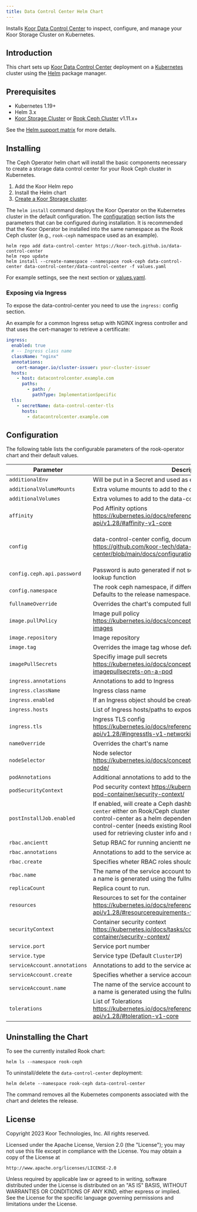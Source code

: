 ```yaml
---
title: Data Control Center Helm Chart
---
```

<!---
Document is generated by `make helm-docs`. DO NOT EDIT.
Edit the corresponding *.gotmpl.md file instead
-->

Installs [Koor Data Control Center](https://github.com/koor-tech/data-control-center) to inspect, configure, and manage your Koor Storage Cluster on Kubernetes.

## Introduction

This chart sets up [Koor Data Control Center](https://github.com/koor-tech/data-control-center) deployment on a [Kubernetes](http://kubernetes.io) cluster using the [Helm](https://helm.sh) package manager.

## Prerequisites

* Kubernetes 1.19+
* Helm 3.x
* [Koor Storage Cluster](https://docs.koor.tech/v1.11/Getting-Started/quickstart/#create-a-ceph-cluster) or [Rook Ceph Cluster](https://rook.io/) v1.11.x+

See the [Helm support matrix](https://helm.sh/docs/topics/version_skew/) for more details.

## Installing

The Ceph Operator helm chart will install the basic components necessary to create a storage data control center for your Rook Ceph cluster in Kubernetes.

1. Add the Koor Helm repo
2. Install the Helm chart
3. [Create a Koor Storage cluster](https://docs.koor.tech/v1.11/Getting-Started/quickstart/#create-a-ceph-cluster).

The `helm install` command deploys the Koor Operator on the Kubernetes cluster in the default configuration. The [configuration](#configuration) section lists the parameters that can be configured during installation. It is recommended that the Koor Operator be installed into the same namespace as the Rook Ceph cluster (e.g., `rook-ceph` namespace used as an example).

```console
helm repo add data-control-center https://koor-tech.github.io/data-control-center
helm repo update
helm install --create-namespace --namespace rook-ceph data-control-center data-control-center/data-control-center -f values.yaml
```

For example settings, see the next section or [values.yaml](/charts/data-control-center/values.yaml).

### Exposing via Ingress

To expose the data-control-center you need to use the `ingress:` config section.

An example for a common Ingress setup with NGINX ingress controller and that uses the cert-manager to retrieve a certificate:

```yaml
ingress:
  enabled: true
  # -- Ingress class name
  className: "nginx"
  annotations:
    cert-manager.io/cluster-issuer: your-cluster-issuer
  hosts:
    - host: datacontrolcenter.example.com
      paths:
        - path: /
          pathType: ImplementationSpecific
  tls:
    - secretName: data-control-center-tls
      hosts:
        - datacontrolcenter.example.com
```

## Configuration

The following table lists the configurable parameters of the rook-operator chart and their default values.

| Parameter | Description | Default |
|-----------|-------------|---------|
| `additionalEnv` | Will be put in a Secret and used as env vars | `{}` |
| `additionalVolumeMounts` | Extra volume mounts to add to the data-control-center deployment | `[]` |
| `additionalVolumes` | Extra volumes to add to the data-control-center deployment | `[]` |
| `affinity` | Pod Affinity options https://kubernetes.io/docs/reference/generated/kubernetes-api/v1.28/#affinity-v1-core | `{}` |
| `config` | data-control-center config, documentation here: https://github.com/koor-tech/data-control-center/blob/main/docs/configuration.md#reference | `{"ancienttCmd":"ancientt","ceph":{"api":{"insecureSSL":true,"password":null,"url":"https://rook-ceph-mgr-dashboard:8443/api","username":"data-control-center"}},"http":{"listen":":8282","sessions":{"cookieSecret":"your_generated_cookie_secret","domain":"localhost"}},"jwt":{"secret":"your_generated_jwt_secret"},"logLevel":"INFO","mode":"release","namespace":"","oauth2":{"providers":[]},"readOnly":false,"updateCheck":{"enabled":true,"interval":"24h"},"users":[]}` |
| `config.ceph.api.password` | Password is auto generated if not set and retrieved using helm's lookup function | `nil` |
| `config.namespace` | The rook ceph namespace, if different from the release namespace. Defaults to the release namespace. | `""` |
| `fullnameOverride` | Overrides the chart's computed fullname | `""` |
| `image.pullPolicy` | Image pull policy https://kubernetes.io/docs/concepts/containers/images#updating-images | `"IfNotPresent"` |
| `image.repository` | Image repository | `"docker.io/koorinc/data-control-center"` |
| `image.tag` | Overrides the image tag whose default is the chart appVersion. | `""` |
| `imagePullSecrets` | Specifiy image pull secrets https://kubernetes.io/docs/concepts/containers/images#specifying-imagepullsecrets-on-a-pod | `[]` |
| `ingress.annotations` | Annotations to add to Ingress | `{}` |
| `ingress.className` | Ingress class name | `""` |
| `ingress.enabled` | If an Ingress object should be created. | `false` |
| `ingress.hosts` | List of Ingress hosts/paths to expose via an Ingress object | `[{"host":"chart-example.local","paths":[{"path":"/","pathType":"ImplementationSpecific"}]}]` |
| `ingress.tls` | Ingress TLS config https://kubernetes.io/docs/reference/generated/kubernetes-api/v1.28/#ingresstls-v1-networking-k8s-io | `[]` |
| `nameOverride` | Overrides the chart's name | `""` |
| `nodeSelector` | Node selector https://kubernetes.io/docs/concepts/configuration/assign-pod-node/ | `{}` |
| `podAnnotations` | Additional annotations to add to the pods | `{}` |
| `podSecurityContext` | Pod security context https://kubernetes.io/docs/tasks/configure-pod-container/security-context/ | `{}` |
| `postInstallJob.enabled` | If enabled,  will create a Ceph dashboard admin user `data-control-center` either on Rook/Ceph cluster pre upgrade(when having data-control-center as a helm dependency) or on post install of data-control-center (needs existing Rook/Ceph cluster). This user will be used for retrieving cluster info and stats. | `true` |
| `rbac.ancientt` | Setup RBAC for running ancientt network tests | `true` |
| `rbac.annotations` | Annotations to add to the service account | `{}` |
| `rbac.create` | Specifies wheter RBAC roles should be created | `true` |
| `rbac.name` | The name of the service account to use. If not set and create is true, a name is generated using the fullname template. | `""` |
| `replicaCount` | Replica count to run. | `1` |
| `resources` | Resources to set for the container https://kubernetes.io/docs/reference/generated/kubernetes-api/v1.28/#resourcerequirements-v1-core | `{}` |
| `securityContext` | Container security context https://kubernetes.io/docs/tasks/configure-pod-container/security-context/ | `{}` |
| `service.port` | Service port number | `8282` |
| `service.type` | Service type (Default `ClusterIP`) | `"ClusterIP"` |
| `serviceAccount.annotations` | Annotations to add to the service account | `{}` |
| `serviceAccount.create` | Specifies whether a service account should be created | `true` |
| `serviceAccount.name` | The name of the service account to use. If not set and create is true, a name is generated using the fullname template. | `""` |
| `tolerations` | List of Tolerations https://kubernetes.io/docs/reference/generated/kubernetes-api/v1.28/#toleration-v1-core | `[]` |

## Uninstalling the Chart

To see the currently installed Rook chart:

```console
helm ls --namespace rook-ceph
```

To uninstall/delete the `data-control-center` deployment:

```console
helm delete --namespace rook-ceph data-control-center
```

The command removes all the Kubernetes components associated with the chart and deletes the release.

## License

Copyright 2023 Koor Technologies, Inc. All rights reserved.

Licensed under the Apache License, Version 2.0 (the "License");
you may not use this file except in compliance with the License.
You may obtain a copy of the License at

    http://www.apache.org/licenses/LICENSE-2.0

Unless required by applicable law or agreed to in writing, software
distributed under the License is distributed on an "AS IS" BASIS,
WITHOUT WARRANTIES OR CONDITIONS OF ANY KIND, either express or implied.
See the License for the specific language governing permissions and
limitations under the License.
